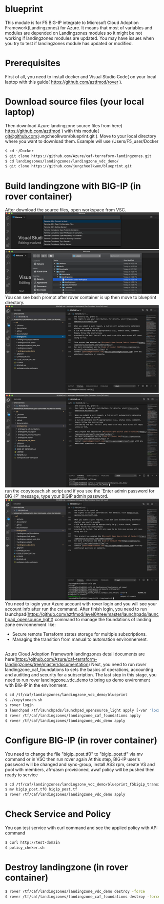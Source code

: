 # blueprint
This module is for F5 BIG-IP integrate to Microsoft Cloud Adoption Framework(Landingzones) for Azure.
It means that most of variables and modules are depended on Landingzones modules so it might be not working if landingzones modules are updated.
You may have issues when you try to test if landingzones module has updated or modified.

# Prerequisites
First of all, you need to install docker and Visual Studio Code( on your local laptop with this guide( https://github.com/aztfmod/rover ).

# Download source files (your local laptop)
Then download Azure landingzone source files from here( https://github.com/aztfmod ) with this module( git@github.com:jungcheolkwon/blueprint.git ).
Move to your local directory where you want to download them. Example will use /Users/F5_user/Docker

```sh
$ cd ~/Docker
$ git clone https://github.com/Azure/caf-terraform-landingzones.git
$ cd landingzones/landingzones/landingzone_vdc_demo/
$ git clone https://github.com/jungcheolkwon/blueprint.git
```

# Build landingzone with BIG-IP (in rover container)
After download the source files, open workspace from VSC.
![example](https://github.com/jungcheolkwon/blueprint/blob/master/images/openworkspace0.png)<br>
![example](https://github.com/jungcheolkwon/blueprint/blob/master/images/openworkspace1.png)
You can see bash prompt after rover container is up then move to blueprint directory.
![example](https://github.com/jungcheolkwon/blueprint/blob/master/images/broughtup-docker.png)
![example](https://github.com/jungcheolkwon/blueprint/blob/master/images/movedtovdc-demo.png)
run the copytoeach.sh script and if you see the 'Enter admin password for BIG-IP' message, type your BIGIP admin password.
![example](https://github.com/jungcheolkwon/blueprint/blob/master/images/runcopy.png)
You need to login your Azure account with rover login and you will see your account info after run the command.
After finish login, you need to run launchpad(https://github.com/aztfmod/level0/tree/master/launchpads/launchpad_opensource_light) command to manage the foundations of landing zone environnement like:
 - Secure remote Terraform states storage for multiple subscriptions.
 - Managing the transition from manual to automation environnement.<br><br>

Azure Cloud Adoption Framework landingzones detail documents are here(https://github.com/Azure/caf-terraform-landingzones/tree/master/documentation)
Next, you need to run rover landingzone_caf_foundations to  sets the basics of operations, accounting and auditing and security for a subscription.
The last step in this stage, you need to run rover landingzone_vdc_demo to bring up demo environment with BIG-IP in the environment.


```sh
$ cd /tf/caf/landingzones/landingzone_vdc_demo/blueprint
$ ./copytoeach.sh
$ rover login
$ launchpad /tf/launchpads/launchpad_opensource_light apply [-var 'location=southeastasia']
$ rover /tf/caf/landingzones/landingzone_caf_foundations apply
$ rover /tf/caf/landingzones/landingzone_vdc_demo apply
```

# Configure BIG-IP (in rover container)
You need to change the file "bigip_post.tf0" to "bigip_post.tf" via mv command or in VSC then run rover again
At this step, BIG-IP user's password will be changed and sync-group, install AS3 rpm, create VS and pool with members, afm/asm provisioned, awaf policy will be pushed then ready to service

```sh
$ cd /tf/caf/landingzones/landingzone_vdc_demo/blueprint_f5bigip_transit/scripts
$ mv bigip_post.tf0 bigip_post.tf
$ rover /tf/caf/landingzones/landingzone_vdc_demo apply
```

# Check Service and Policy
You can test service with curl command and see the applied policy with API command

```sh
$ curl http://test-domain
$ policy_cheker.sh

```

# Destroy landingzone (in rover container)
```sh
$ rover /tf/caf/landingzones/landingzone_vdc_demo destroy -force
$ rover /tf/caf/landingzones/landingzone_caf_foundations destroy -force
```
